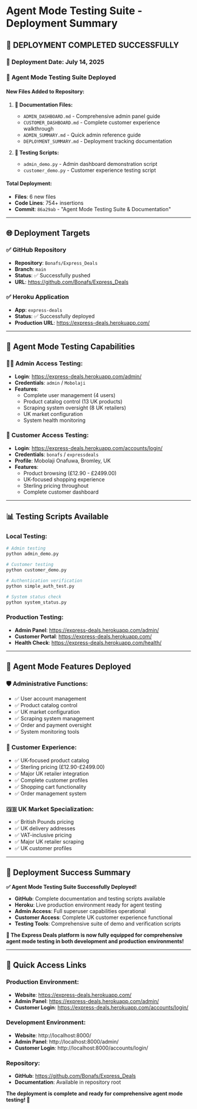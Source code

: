 # Agent Mode Testing Suite - Deployment Summary
## 🚀 **DEPLOYMENT COMPLETED SUCCESSFULLY**

### 📅 **Deployment Date**: July 14, 2025

### 🎯 **Agent Mode Testing Suite Deployed**

#### **New Files Added to Repository:**

1. **📖 Documentation Files:**
   - `ADMIN_DASHBOARD.md` - Comprehensive admin panel guide
   - `CUSTOMER_DASHBOARD.md` - Complete customer experience walkthrough
   - `ADMIN_SUMMARY.md` - Quick admin reference guide
   - `DEPLOYMENT_SUMMARY.md` - Deployment tracking documentation

2. **🧪 Testing Scripts:**
   - `admin_demo.py` - Admin dashboard demonstration script
   - `customer_demo.py` - Customer experience testing script

#### **Total Deployment:**
- **Files**: 6 new files
- **Code Lines**: 754+ insertions
- **Commit**: `86a29ab` - "Agent Mode Testing Suite & Documentation"

---

## 🌐 **Deployment Targets**

### ✅ **GitHub Repository**
- **Repository**: `Bonafs/Express_Deals`
- **Branch**: `main`
- **Status**: ✅ Successfully pushed
- **URL**: https://github.com/Bonafs/Express_Deals

### ✅ **Heroku Application**
- **App**: `express-deals`
- **Status**: ✅ Successfully deployed
- **Production URL**: https://express-deals.herokuapp.com/

---

## 🔐 **Agent Mode Testing Capabilities**

### **👨‍💼 Admin Access Testing:**
- **Login**: https://express-deals.herokuapp.com/admin/
- **Credentials**: `admin` / `Mobolaji`
- **Features**:
  - Complete user management (4 users)
  - Product catalog control (13 UK products)
  - Scraping system oversight (8 UK retailers)
  - UK market configuration
  - System health monitoring

### **👤 Customer Access Testing:**
- **Login**: https://express-deals.herokuapp.com/accounts/login/
- **Credentials**: `bonafs` / `expressdeals`
- **Profile**: Mobolaji Onafuwa, Bromley, UK
- **Features**:
  - Product browsing (£12.90 - £2499.00)
  - UK-focused shopping experience
  - Sterling pricing throughout
  - Complete customer dashboard

---

## 📊 **Testing Scripts Available**

### **Local Testing:**
```bash
# Admin testing
python admin_demo.py

# Customer testing  
python customer_demo.py

# Authentication verification
python simple_auth_test.py

# System status check
python system_status.py
```

### **Production Testing:**
- **Admin Panel**: https://express-deals.herokuapp.com/admin/
- **Customer Portal**: https://express-deals.herokuapp.com/
- **Health Check**: https://express-deals.herokuapp.com/health/

---

## 🎯 **Agent Mode Features Deployed**

### **🛡️ Administrative Functions:**
- ✅ User account management
- ✅ Product catalog control
- ✅ UK market configuration
- ✅ Scraping system management
- ✅ Order and payment oversight
- ✅ System monitoring tools

### **🛒 Customer Experience:**
- ✅ UK-focused product catalog
- ✅ Sterling pricing (£12.90-£2499.00)
- ✅ Major UK retailer integration
- ✅ Complete customer profiles
- ✅ Shopping cart functionality
- ✅ Order management system

### **🇬🇧 UK Market Specialization:**
- ✅ British Pounds pricing
- ✅ UK delivery addresses
- ✅ VAT-inclusive pricing
- ✅ Major UK retailer scraping
- ✅ UK customer profiles

---

## 🎉 **Deployment Success Summary**

**✅ Agent Mode Testing Suite Successfully Deployed!**

- **GitHub**: Complete documentation and testing scripts available
- **Heroku**: Live production environment ready for agent testing
- **Admin Access**: Full superuser capabilities operational
- **Customer Access**: Complete UK customer experience functional
- **Testing Tools**: Comprehensive suite of demo and verification scripts

**🚀 The Express Deals platform is now fully equipped for comprehensive agent mode testing in both development and production environments!**

---

## 🔗 **Quick Access Links**

### **Production Environment:**
- **Website**: https://express-deals.herokuapp.com/
- **Admin Panel**: https://express-deals.herokuapp.com/admin/
- **Customer Login**: https://express-deals.herokuapp.com/accounts/login/

### **Development Environment:**
- **Website**: http://localhost:8000/
- **Admin Panel**: http://localhost:8000/admin/
- **Customer Login**: http://localhost:8000/accounts/login/

### **Repository:**
- **GitHub**: https://github.com/Bonafs/Express_Deals
- **Documentation**: Available in repository root

**The deployment is complete and ready for comprehensive agent mode testing! 🎯**
